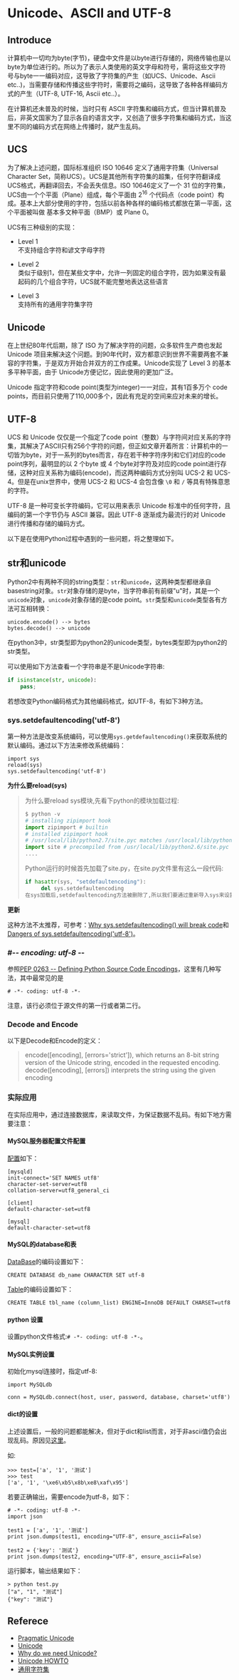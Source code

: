 Unicode、ASCII and UTF-8
===

Introduce
---
计算机中一切均为byte(字节)，硬盘中文件是以byte进行存储的，网络传输也是以byte为单位进行的。所以为了表示人类使用的英文字母和符号，需将这些文字符号与byte一一编码对应，这导致了字符集的产生（如UCS、Unicode、Ascii etc..)，当需要存储和传播这些字符时，需要将之编码，这导致了各种各样编码方式的产生（UTF-8, UTF-16, Ascii etc..）。

在计算机还未普及的时候，当时只有 ASCII 字符集和编码方式，但当计算机普及后，非英文国家为了显示各自的语言文字，又创造了很多字符集和编码方式，当这里不同的编码方式在网络上传播时，就产生乱码。

UCS
---
为了解决上述问题，国际标准组织 ISO 10646 定义了通用字符集（Universal Character Set，简称UCS）。UCS是其他所有字符集的超集，任何字符翻译成UCS格式，再翻译回去，不会丢失信息。ISO 10646定义了一个 31 位的字符集，UCS由一个个平面（Plane）组成，每个平面由 2<sup>16</sup> 个代码点（code point）构成。基本上大部分使用的字符，包括以前各种各样的编码格式都放在第一平面，这个平面被叫做 基本多文种平面（BMP）或 Plane 0。

UCS有三种级别的实现：

- Level 1   
  不支持组合字符和谚文字母字符

- Level 2  
  类似于级别1，但在某些文字中，允许一列固定的组合字符，因为如果没有最起码的几个组合字符，UCS就不能完整地表达这些语言

- Level 3  
  支持所有的通用字符集字符

Unicode
---
在上世纪80年代后期，除了 ISO 为了解决字符的问题，众多软件生产商也发起 Unicode 项目来解决这个问题。到90年代时，双方都意识到世界不需要两套不兼容的字符集，于是双方开始合并双方的工作成果。Unicode实现了 Level 3 的基本多平种平面，由于 Unicode方便记忆，因此使用的更加广泛。

Unicode 指定字符和code point(类型为integer)一一对应，其有1百多万个 code points，而目前只使用了110,000多个，因此有充足的空间来应对未来的增长。

UTF-8
---
UCS 和 Unicode 仅仅是一个指定了code point（整数）与字符间对应关系的字符集，其解决了ASCII只有256个字符的问题，但正如文章开着所言：计算机中的一切皆为byte，对于一系列的bytes而言，存在若干种字符序列和它们对应的code point序列，最明显的以 2 个byte 或 4 个byte对字符及对应的code point进行存储，这种对应关系称为编码(encode)，而这两种编码方式分别叫 UCS-2 和 UCS-4。但是在unix世界中，使用 UCS-2 和 UCS-4 会包含像 `\0` 和 `/` 等具有特殊意思的字符。

UTF-8 是一种可变长字符编码，它可以用来表示 Unicode 标准中的任何字符，且编码的第一个字节仍与 ASCII 兼容。因此 UTF-8 逐渐成为最流行的对 Unicode 进行传播和存储的编码方式。


以下是在使用Python过程中遇到的一些问题，将之整理如下。

str和unicode
---
Python2中有两种不同的string类型：`str`和`unicode`，这两种类型都继承自basestring对象。`str`对象存储的是byte，当字符串前有前缀"u"时，其是一个`unicode`对象，`unicode`对象存储的是code point。`str`类型和`unicode`类型各有方法可互相转换：

```
unicode.encode() --> bytes
bytes.decode() --> unicode
```

在python3中，str类型即为python2的unicode类型，bytes类型即为python2的str类型。

可以使用如下方法查看一个字符串是不是Unicode字符串:

```python
if isinstance(str, unicode):
    pass;	
```

若想改变Python编码格式为其他编码格式，如UTF-8，有如下3种方法。

### sys.setdefaultencoding('utf-8')
第一种方法是改变系统编码，可以使用`sys.getdefaultencoding()`来获取系统的默认编码。通过以下方法来修改系统编码：

```
import sys
reload(sys)
sys.setdefaultencoding('utf-8')
```

**为什么要reload(sys)**
> 为什么要reload sys模块,先看下python的模块加载过程:
>
> ```python
> $ python -v
> # installing zipimport hook
> import zipimport # builtin
> # installed zipimport hook
> # /usr/local/lib/python2.7/site.pyc matches /usr/local/lib/python2.6/site.py
> import site # precompiled from /usr/local/lib/python2.6/site.pyc
> ....
> ```
>
>  Python运行的时候首先加载了site.py，在site.py文件里有这么一段代码:
>
> ```python
> if hasattr(sys, "setdefaultencoding"):
>      del sys.setdefaultencoding
> 在sys加载后,setdefaultencoding方法被删除了,所以我们要通过重新导入sys来设置系统编码。

**更新**

这种方法不太推荐，可参考：[Why sys.setdefaultencoding() will break code](https://anonbadger.wordpress.com/2015/06/16/why-sys-setdefaultencoding-will-break-code/)和[Dangers of sys.setdefaultencoding('utf-8')](http://stackoverflow.com/questions/28657010/dangers-of-sys-setdefaultencodingutf-8)。

### #-*- encoding: utf-8 -*-
参照[PEP 0263 -- Defining Python Source Code Encodings](http://legacy.python.org/dev/peps/pep-0263/)，这里有几种写法，其中最常见的是

    # -*- coding: utf-8 -*-

注意，该行必须位于源文件的第一行或者第二行。

### Decode and Encode
以下是Decode和Encode的定义：
> encode([encoding], [errors='strict']), which returns an 8-bit string version of the Unicode string, encoded in the requested encoding.
> decode([encoding], [errors]) interprets the string using the given encoding

### 实际应用

在实际应用中，通过连接数据库，来读取文件，为保证数据不乱码。有如下地方需要注意：

#### MySQL服务器配置文件配置

[配置](http://dev.mysql.com/doc/refman/5.7/en/charset-server.html)如下：

```
[mysqld]
init-connect='SET NAMES utf8'
character-set-server=utf8
collation-server=utf8_general_ci

[client]
default-character-set=utf8

[mysql]
default-character-set=utf8
```

#### MySQL的database和表

[DataBase](http://dev.mysql.com/doc/refman/5.7/en/charset-database.html)的编码设置如下：

```
CREATE DATABASE db_name CHARACTER SET utf-8
```

[Table](http://dev.mysql.com/doc/refman/5.7/en/charset-table.html)的编码设置如下：

```
CREATE TABLE tbl_name (column_list) ENGINE=InnoDB DEFAULT CHARSET=utf8
```

#### python 设置
设置python文件格式:`# -*- coding: utf-8 -*-`。

#### MySQL实例设置

初始化mysql连接时，指定utf-8:

```
import MySQLdb

conn = MySQLdb.connect(host, user, password, database, charset='utf8')
```

#### dict的设置

上述设置后，一般的问题都能解决，但对于dict和list而言，对于非ascii值仍会出现乱码。原因见[这里](https://docs.python.org/2/library/json.html#basic-usage)。

如:
```
>>> test=['a', '1', '测试']
>>> test
['a', '1', '\xe6\xb5\x8b\xe8\xaf\x95']
```
若要正确输出，需要encode为utf-8，如下：
```
# -*- coding: utf-8 -*-
import json

test1 = ['a', '1', '测试']
print json.dumps(test1, encoding="UTF-8", ensure_ascii=False)

test2 = {'key': '测试'}
print json.dumps(test2, encoding="UTF-8", ensure_ascii=False)
```
运行脚本，输出结果如下：
```
> python test.py
["a", "1", "测试"]
{"key": "测试"}
```



Referece
---
- [Pragmatic Unicode](http://nedbatchelder.com/text/unipain.html)
- [Unicode](http://www.cl.cam.ac.uk/~mgk25/unicode.html)
- [Why do we need Unicode?](http://stackoverflow.com/questions/2241348/what-is-unicode-utf-8-utf-16)
- [Unicode HOWTO](https://docs.python.org/2/howto/unicode.html)  
- [通用字符集](http://zh.wikipedia.org/wiki/Universal_Character_Set)
